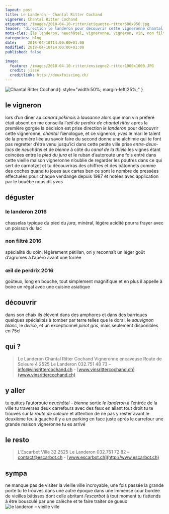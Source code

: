 ```yaml
---
layout: post
title: Le Landeron — Chantal Ritter Cochand
vigneron: Chantal Ritter Cochand
etiquette: /images/2018-04-10-ritter/etiquette-ritter500x950.jpg
teaser: "direction le landeron pour découvrir cette vigneronne chantal l’œnologue et ce vigneron yves le mari dont leur vin trahit leur complicité"
mots-cles: [le landeron, neuchâtel, vigneronne, vigneron, vin, non filtré, cépage, cave, bouteille, terroir, degustation]
categories: blog
date:     2018-04-10T14:00:00+01:00
modified: 2018-04-10T14:00:00+01:00
published: false

image:
  feature: /images/2018-04-10-ritter/ensiegne2-ritter1900x1000.JPG
  credit: jissé
  creditlink: http://deuxfoiscinq.ch/
---
```


![Chantal Ritter Cochand][i1]{: style="width:50%; margin-left:25%;" }

[i1]: ../../images/2018-04-10-ritter/vigneron-ritter1000x1800.JPG

## le vigneron
lors d’un dîner au *canard pékinois* à *lausanne* alors que mon vin préféré était absent on me conseilla l’*œil de perdrix de chantal ritter*
après la première gorgée la décision est prise
direction *le landeron* pour découvrir cette vigneronne, *chantal* l’œnologue, et ce vigneron, *yves* le mari
le talent de la première liée au savoir faire du second donne une alchimie qui te font pas regretter d’être venu jusqu’ici dans cette petite ville prise *entre-deux-lacs* de *neuchâtel* et de *bienne* à côté du *canal de la thièle* les vignes étant coincées entre le *pied du jura* et le ruban d’autoroute
une fois entré dans cette vieille maison vigneronne n’oublie de regarder les poutres dans ce qui sert de carnotzet et tu découvriras des chiffres et des bâtonnets comme des coches quand tu joues aux cartes
ben ce sont le nombre de pressées effectuées pour chaque vendange depuis 1987 et notées avec application par le bouébe nous dit *yves*

## déguster
### le landeron 2016
chasselas typique du pied du *jura*, minéral, légère acidité
pourra frayer avec un poisson du lac

### non filtré 2016
spécialité du coin, légèrement pétillan, on y reconnaît un léger goût d’agrumes
à l’apéro avant une torrée

### œil de perdrix 2016
goûteux, long en bouche, tout simplement magnifique et en plus il appelle à boire
un régal avec une cuisine asiatique

## découvrir
dans son chaix ils élèvent dans des amphores et dans des barriques quelques spécialités à tomber par terre telles que le doral, le *sauvignon blanc*, le *divico*, et un exceptionnel *pinot gris*, mais seulement disponibles en 75cl

## qui ?
> Le Landeron
> Chantal Ritter Cochand
> Vigneronne encaveuse
> Route de Soleure 4
> 2525 Le Landeron
> 032.751 48 73 – [info@vinsrittercochand.ch](mailto:info@vinsrittercochand.ch) - [www.vinsrittercochand.ch](www.vinsrittercochand.ch)

## y aller
tu quittes l’autoroute *neuchâtel – bienne* sortie *le landeron*
à l’entrée de la ville tu traverses deux carrefours avec des feux en allant tout droit
tu te trouves sur la *route de soleure* et attention de ne pas y rester
avant le deuxième feu à gauche il y a un parking
en face juste après le carrefour une grande maison vigneronne
tu es arrivé

## le resto
> L’Escarbot
> Ville 32
> 2525 Le Landeron
> 032.751 72 82 – [contact@escarbot.ch](mailto:contact@escarbot.ch) - [www.escarbot.ch](http://www.escarbot.ch)

## sympa
ne manque pas de visiter la vieille ville
incroyable, une fois passée la grande porte tu te trouves dans une autre époque dans une immense cour bordée de vieilles bâtisses dont celle abritant *l’escarbot*
à tout moment tu t’attends à être bousculé par une calèche et te faire traiter de gueux
![le landeron – vieille ville][i2]

[i2]: ../../images/2018-04-10-ritter/Landeron21500x1000.jpg
